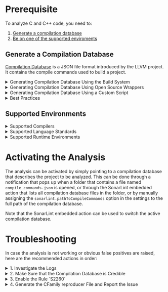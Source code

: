 # Prerequisite

To analyze C and C++ code, you need to:
1. [Generate a compilation database](#1)
2. [Be on one of the supported enviroments](#2)

<h2 id="1">
Generate a Compilation Database
</h2>

[Compilation Database](https://clang.llvm.org/docs/JSONCompilationDatabase.html) is a JSON file format introduced by the LLVM project.
It contains the compile commands used to build a project.

<details>
<summary>Generating Compilation Database Using the Build System</summary>
<p>

Many build systems support the automatic generation of compilation databases. For example:
* CMake by simply setting this option `CMAKE_EXPORT_COMPILE_COMMANDS`
* VS Code [Makefile Tools](https://devblogs.microsoft.com/cppblog/makefile-tools-december-2021-update-problem-matchers-and-compilation-database-generation/) extension
* Ninja by setting the `compdb` flag
* Xcode through `xcpretty`
* Clang using the -MJ option. Note that this will generate a compilation database entry by input. The merge of all entries can be done through something like `sed -e '1s/^/[\'$'\n''/' -e '$s/,$/\'$'\n'']/' *.o.json > compile_commands.json`

When different choices are available, generating a compilation database through the build system should be preferred.

</p>
</details>

<details>
<summary>Generating Compilation Database Using Open Source Wrappers</summary>
<p>

Many open-source projects can help in generating a compilation database. For example:
*  [Bear](https://github.com/rizsotto/Bear)
*  [Bazel compile commands extractor](https://github.com/hedronvision/bazel-compile-commands-extractor)

</p>
</details>

<details>
<summary>Generating Compilation Database Using a Custom Script</summary>
<p>

A compilation database is just a JSON file that describes how to compile a project. If none of the previous approaches is feasible, for example, in the case of an internal build system, writing a script that generates a compilation database that describes how source files are supposed to be compiled can be the last resort.

</p>
</details>

<details>
<summary>Best Practices</summary>
<p>

* Make sure that the compilation database contains the actual compile commands. This can be checked by running the compilation commands inside the `compile_commands.json` and verifying that they succeed
* Make sure that the compilation database is up to date. It should be refreshed as part of the development cycle
* If the build system uses environment variables, make sure that they are set in the VS Code environment
* The compilation database should not contain header files entries. We use internal heuristics to analyze header files
</p>
</details>

<h2 id="2">
Supported Environments
</h2>

<details>
<summary>Supported Compilers</summary>
<p>

* Any version of Clang, GCC, and Microsoft C/C++ compilers
* Any version of Intel compiler for Linux and macOS
* ARM5 and ARM6 compilers
* IAR compilers for ARM, Atmel AVR32, Atmel AVR, Renesas H8, Renesas RL78, Renesas RX, Renesas V850, Texas Instruments MSP430, and 8051
* QNX compilers
* Texas Instruments compilers on Windows and macOS for ARM, C2000, C6000, C7000, MSP430, and PRU
* Wind River Diab and GCC compilers
* Compilers based wholly on GCC, including, for instance, Linaro GCC, are also supported
</p>
</details>

<details>
<summary>Supported Language Standards</summary>
<p>

* C standards: C89, C99, C11, C18
* C++ standards: C++03, C++11, C++14, C++17, and C++20 standards
* GNU extensions

</p>
</details>

<details>
<summary>Supported Runtime Environments</summary>
<p>

* Microsoft Windows on x86-64
* Linux on x86-64
* macOS with version 10.14.3 and later on x86-64

</p>
</details>

# Activating the Analysis

The analysis can be activated by simply pointing to a compilation database that describes the project to be analyzed. This can be done through a notification that pops up when a folder that contains a file named `compile_commands.json` is opened, or through the SonarLint embedded action that lists all compilation database files in the folder, or by manually assigning the `sonarlint.pathToCompileCommands` option in the settings to the full path of the compilation database.

Note that the SonarLint embedded action can be used to switch the active compilation database. 

# Troubleshooting

In case the analysis is not working or obvious false positives are raised, here are the recommended actions in order:

<details>
<summary>1. Investigate the Logs</summary>
<p>

First, enable SonarLint `Analyzer Logs` and look if there is any error or failures that indicate what went wrong.
If there is no obvious sign in the logs, enable `Verbose Logs` and check again.

</p>
</details>

<details>
<summary>2. Make Sure that the Compilation Database is Credible</summary>
<p>

* Make sure that the compilation database is up to date: It doesn't contain outdated commands or points to files that no longer exist.
* Make sure that the compilation database contains the actual compilation commands. This can be done by running the `commands` inside the `compile_commands.json` and verifying that they succeed.
* Make sure that the VS Code environment has the environment variables required to build the project

</p>
</details>

<details>
<summary>3. Enable the Rule `S2260`</summary>
<p>

In case of obvious false positives in the raised issues, Enable the `cpp:S2260`/`c:S2260` rule and check if it raises issues on the culprit file. 
This rule indicates that the analyzer failed to parse part of the code and might give hints or indicate a configuration problem. Follow the description of the rule if it raises issues. If not move to the step in troubleshooting.

</p>
</details>

<details>
<summary> 4. Generate the CFamily reproducer File and Report the Issue</summary>
<p>

When non of the previous suggestions help solve the issue, please report the faced problem on the [Sonar Community](https://community.sonarsource.com/) to help.

In case of a false positive or an analysis failure, we need the CFamily reproducer file to investigate the issue. To generate the reproducer file, add the following analyzer option to the `settings.json`:

` "sonarlint.analyzerProperties": {"sonar.cfamily.reproducer" : "C:\\replace\\by\\path\\to\\file.cpp"}`

`sonar.cfamily.reproducer` should point to the source or header file on which you face the issue. After setting that option, trigger the analysis on the culprit file. You should see in the logs that a file name `sonar-cfamily.reproducer` is generated in a temporary directory. Upload that file in your community report or ask us to share it privately if it contains sensitive information.

</p>
</details>